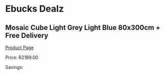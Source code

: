 
# Ebucks Dealz
## Mosaic Cube Light Grey Light Blue 80x300cm + Free Delivery
[Product Page](https://www.ebucks.com/web/shop/productSelected.do?prodId=1210534095&catId=1209942441)

Price: R2189.00

Savings: 


	